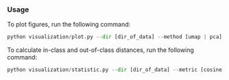 ### Usage

To plot figures, run the following command:

```python
python visualization/plot.py --dir [dir_of_data] --method [umap | pca]
```

To calculate in-class and out-of-class distances, run the following command:

```python
python visualization/statistic.py --dir [dir_of_data] --metric [cosine | euclidean | l1 | l2 ...]
```